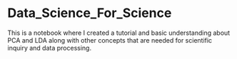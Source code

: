# Data_Science_For_Science
This is a notebook where I created a tutorial and basic understanding about PCA and LDA along with other concepts that are needed for scientific inquiry and data processing. 

